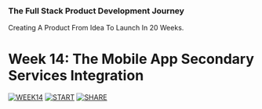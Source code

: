 ### The Full Stack Product Development Journey
Creating A Product From Idea To Launch In 20 Weeks.

# Week 14: The Mobile App Secondary Services Integration
[![WEEK14](https://img.shields.io/badge/Week_14-UPCOMING-999999.svg)]()
[![START](https://img.shields.io/badge/START-YOUR_JOURNEY-green.svg)](https://www.youtube.com/playlist?list=PL9YBPmbctP4hSF3Runs61TGt7j1gjDj5z)
[![SHARE](https://img.shields.io/badge/SHARE-ON_TWITTER-blue.svg)](https://twitter.com/intent/tweet?text=Loving%20the%20%23fspdjourney%20with%20@idancali%20http://github.com/idancali/fullstack%20%23fullstack%20%23productdevelopment)

